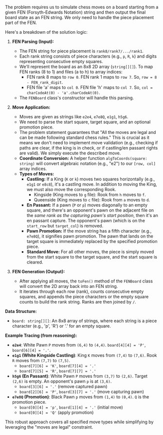 The problem requires us to simulate chess moves on a board starting from a given FEN (Forsyth-Edwards Notation) string and then output the final board state as an FEN string. We only need to handle the piece placement part of the FEN.

Here's a breakdown of the solution logic:

1.  **FEN Parsing (Input):**
    *   The FEN string for piece placement is `rank8/rank7/.../rank1`.
    *   Each rank string consists of piece characters (e.g., `p`, `R`, `k`) and digits representing consecutive empty squares.
    *   We'll represent the board as an 8x8 2D array (`string[][]`). To map FEN ranks (8 to 1) and files (a to h) to array indices:
        *   FEN rank 8 maps to `row 0`. FEN rank 1 maps to `row 7`. So, `row = 8 - FEN_rank_digit`.
        *   FEN file 'a' maps to `col 0`. FEN file 'h' maps to `col 7`. So, `col = charCodeAt(0) - 'a'.charCodeAt(0)`.
    *   The `FENBoard` class's constructor will handle this parsing.

2.  **Move Application:**
    *   Moves are given as strings like `e2e4`, `e7e8Q`, `e1g1`, `h5g6`.
    *   We need to parse the start square, target square, and an optional promotion piece.
    *   The problem statement guarantees that "All the moves are legal and can be made following standard chess rules." This is crucial as it means we don't need to implement move validation (e.g., checking if paths are clear, if the king is in check, or if castling/en passant rights are valid). We simply execute the described move.
    *   **Coordinate Conversion:** A helper function `algToCoords(square: string)` will convert algebraic notation (e.g., "e2") to our `[row, col]` array indices.
    *   **Types of Moves:**
        *   **Castling:** If a King (`K` or `k`) moves two squares horizontally (e.g., `e1g1` or `e8c8`), it's a castling move. In addition to moving the King, we must also move the corresponding Rook.
            *   Kingside (King moves to `g` file): Rook from `h` moves to `f`.
            *   Queenside (King moves to `c` file): Rook from `a` moves to `d`.
        *   **En Passant:** If a pawn (`P` or `p`) moves diagonally to an empty square, and there's an opponent's pawn on the adjacent file on the *same rank as the capturing pawn's start position*, then it's an en passant capture. The opponent's pawn (which is on the `start_row` but `target_col`) is removed.
        *   **Pawn Promotion:** If the move string has a fifth character (e.g., `e7e8Q`), it signifies pawn promotion. The pawn that lands on the target square is immediately replaced by the specified promotion piece.
        *   **Standard Move:** For all other moves, the piece is simply moved from the start square to the target square, and the start square is cleared.

3.  **FEN Generation (Output):**
    *   After applying all moves, the `toFen()` method of the `FENBoard` class will convert the 2D array back into an FEN string.
    *   It iterates through each row (rank), counts consecutive empty squares, and appends the piece characters or the empty square counts to build the rank string. Ranks are then joined by `/`.

**Data Structure:**

*   `board: string[][]`: An 8x8 array of strings, where each string is a piece character (e.g., 'p', 'R') or '.' for an empty square.

**Example Tracing (from reasoning):**

*   **`e2e4`**: White Pawn `P` moves from `(6,4)` to `(4,4)`. `board[4][4] = 'P'`, `board[6][4] = '.'`.
*   **`e1g1` (White Kingside Castling)**: King `K` moves from `(7,4)` to `(7,6)`. Rook `R` moves from `(7,7)` to `(7,5)`.
    *   `board[7][6] = 'K'`, `board[7][4] = '.'`
    *   `board[7][5] = 'R'`, `board[7][7] = '.'`
*   **`h5g6` (En Passant)**: White Pawn `P` moves from `(3,7)` to `(2,6)`. Target `(2,6)` is empty. An opponent's pawn `p` is at `(3,6)`.
    *   `board[3][6] = '.'` (remove captured pawn)
    *   `board[2][6] = 'P'`, `board[3][7] = '.'` (move capturing pawn)
*   **`e7e8Q` (Promotion)**: Black Pawn `p` moves from `(1,4)` to `(0,4)`. `Q` is the promotion piece.
    *   `board[0][4] = 'p'`, `board[1][4] = '.'` (initial move)
    *   `board[0][4] = 'Q'` (apply promotion)

This robust approach covers all specified move types while simplifying by leveraging the "moves are legal" constraint.